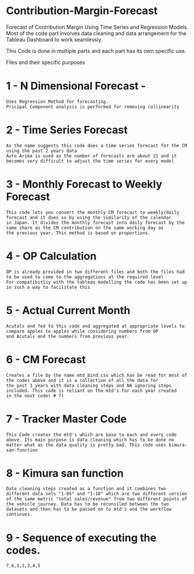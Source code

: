# Contribution-Margin-Forecast

Forecast of Contribution Margin Using Time Series and Regression Models. Most of  the code part involves data cleaning and data arrangement for the Tableau Dashboard to work seamlessly. 

This Code is done in multiple parts and each part has its own specific use.

Files and their specific purposes

# 1 - N Dimensional Forecast - 
    Uses Regression Method for forecasting.
    Pricipal Component analysis is performed for removing collinearity

# 2 - Time Series Forecast
    As the name suggests this code does a time series forecast for the CM using the past 2 years data
    Auto Arima is used as the number of forecasts are about 21 and it becomes very difficult to adjust the time series for every model

# 3 - Monthly Forecast to Weekly Forecast
    This code lets you convert the monthly CM forecast to weekly/daily forecast and it does so by using the similarity of the calendar
    in Japan. It divides the monthly forecast into daily forecast by the same share as the CM contribution on the same working day as
    the previous year. This method is based on proportions.
   
# 4 - OP Calculation
    OP is already provided in two different files and both the files had to be used to come to the aggregations at the required level
    For compatibitliy with the tableau modelling the code has been set up in such a way to facilitate this
    
# 5 - Actual Current Month
    Acutals and fed to this code and aggregated at appropriate levels to compare apples to apples while considering numbers from OP
    and Acutals and the numbers from previous year.
    
# 6 - CM Forecast
    Creates a file by the name mtd_bind.csv which has be read for most of the codes above and it is a collection of all the data for
    the past 3 years with data cleaning steps and NA ignoring steps included. This code is reliant on the mtd's for each year created
    in the next code( # 7)
    
# 7 - Tracker Master Code
    This Code creates the mtd's which are base to each and every code above. Its main purpose is data cleaning which has to be done no 
    matter what as the data quality is pretty bad. This code uses kimura-san-function
    
# 8 - Kimura san function
    Data cleaning steps created as a function and it combines two different data sets "1-05" and "1-10" which are two different version
    of the same metric "total sales/revenue" from two different points of the vehicle journey. Data has to be reconsiled between the two
    datasets and then has to be passed on to mtd's and the workflow continues.
    
# 9 - Sequence of executing the codes.
    7,6,1,2,3,4,5
    

